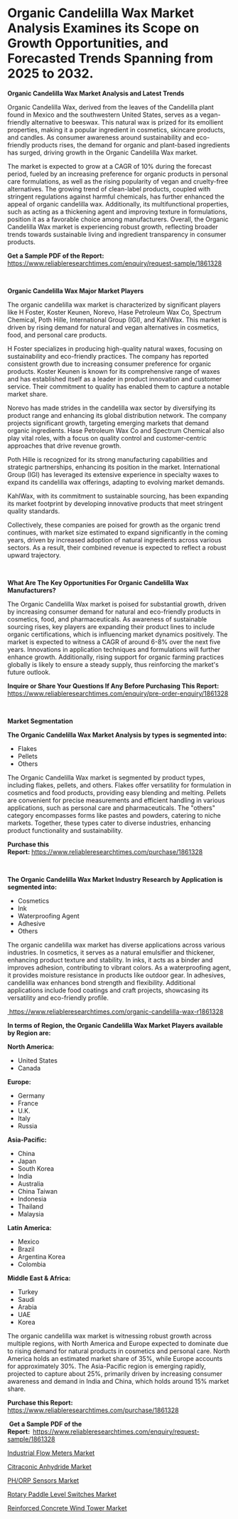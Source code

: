 <p><h1>Organic Candelilla Wax Market Analysis Examines its Scope on Growth Opportunities, and Forecasted Trends Spanning from 2025 to 2032.</h1></p><p><strong>Organic Candelilla Wax Market Analysis and Latest Trends</strong></p>
<p><p>Organic Candelilla Wax, derived from the leaves of the Candelilla plant found in Mexico and the southwestern United States, serves as a vegan-friendly alternative to beeswax. This natural wax is prized for its emollient properties, making it a popular ingredient in cosmetics, skincare products, and candles. As consumer awareness around sustainability and eco-friendly products rises, the demand for organic and plant-based ingredients has surged, driving growth in the Organic Candelilla Wax market.</p><p>The market is expected to grow at a CAGR of 10% during the forecast period, fueled by an increasing preference for organic products in personal care formulations, as well as the rising popularity of vegan and cruelty-free alternatives. The growing trend of clean-label products, coupled with stringent regulations against harmful chemicals, has further enhanced the appeal of organic candelilla wax. Additionally, its multifunctional properties, such as acting as a thickening agent and improving texture in formulations, position it as a favorable choice among manufacturers. Overall, the Organic Candelilla Wax market is experiencing robust growth, reflecting broader trends towards sustainable living and ingredient transparency in consumer products.</p></p>
<p><strong>Get a Sample PDF of the Report:&nbsp;</strong> <a href="https://www.reliableresearchtimes.com/enquiry/request-sample/1861328?utm_campaign=2035&utm_medium=2&utm_source=Github&utm_content=ia&utm_term=31012025&utm_id=organic-candelilla-wax">https://www.reliableresearchtimes.com/enquiry/request-sample/1861328</a></p>
<p>&nbsp;</p>
<p><strong>Organic Candelilla Wax Major Market Players</strong></p>
<p><p>The organic candelilla wax market is characterized by significant players like H Foster, Koster Keunen, Norevo, Hase Petroleum Wax Co, Spectrum Chemical, Poth Hille, International Group (IGI), and KahlWax. This market is driven by rising demand for natural and vegan alternatives in cosmetics, food, and personal care products.</p><p>H Foster specializes in producing high-quality natural waxes, focusing on sustainability and eco-friendly practices. The company has reported consistent growth due to increasing consumer preference for organic products. Koster Keunen is known for its comprehensive range of waxes and has established itself as a leader in product innovation and customer service. Their commitment to quality has enabled them to capture a notable market share.</p><p>Norevo has made strides in the candelilla wax sector by diversifying its product range and enhancing its global distribution network. The company projects significant growth, targeting emerging markets that demand organic ingredients. Hase Petroleum Wax Co and Spectrum Chemical also play vital roles, with a focus on quality control and customer-centric approaches that drive revenue growth.</p><p>Poth Hille is recognized for its strong manufacturing capabilities and strategic partnerships, enhancing its position in the market. International Group (IGI) has leveraged its extensive experience in specialty waxes to expand its candelilla wax offerings, adapting to evolving market demands.</p><p>KahlWax, with its commitment to sustainable sourcing, has been expanding its market footprint by developing innovative products that meet stringent quality standards. </p><p>Collectively, these companies are poised for growth as the organic trend continues, with market size estimated to expand significantly in the coming years, driven by increased adoption of natural ingredients across various sectors. As a result, their combined revenue is expected to reflect a robust upward trajectory.</p></p>
<p>&nbsp;</p>
<p><strong>What Are The Key Opportunities For Organic Candelilla Wax Manufacturers?</strong></p>
<p><p>The Organic Candelilla Wax market is poised for substantial growth, driven by increasing consumer demand for natural and eco-friendly products in cosmetics, food, and pharmaceuticals. As awareness of sustainable sourcing rises, key players are expanding their product lines to include organic certifications, which is influencing market dynamics positively. The market is expected to witness a CAGR of around 6-8% over the next five years. Innovations in application techniques and formulations will further enhance growth. Additionally, rising support for organic farming practices globally is likely to ensure a steady supply, thus reinforcing the market's future outlook.</p></p>
<p><strong>Inquire or Share Your Questions If Any Before Purchasing This Report:</strong> <a href="https://www.reliableresearchtimes.com/enquiry/pre-order-enquiry/1861328?utm_campaign=2035&utm_medium=2&utm_source=Github&utm_content=ia&utm_term=31012025&utm_id=organic-candelilla-wax">https://www.reliableresearchtimes.com/enquiry/pre-order-enquiry/1861328</a></p>
<p>&nbsp;</p>
<p><strong>Market Segmentation</strong></p>
<p><strong>The Organic Candelilla Wax Market Analysis by types is segmented into:</strong></p>
<p><ul><li>Flakes</li><li>Pellets</li><li>Others</li></ul></p>
<p><p>The Organic Candelilla Wax market is segmented by product types, including flakes, pellets, and others. Flakes offer versatility for formulation in cosmetics and food products, providing easy blending and melting. Pellets are convenient for precise measurements and efficient handling in various applications, such as personal care and pharmaceuticals. The "others" category encompasses forms like pastes and powders, catering to niche markets. Together, these types cater to diverse industries, enhancing product functionality and sustainability.</p></p>
<p><strong>Purchase this Report:&nbsp;</strong><a href="https://www.reliableresearchtimes.com/purchase/1861328?utm_campaign=2035&utm_medium=2&utm_source=Github&utm_content=ia&utm_term=31012025&utm_id=organic-candelilla-wax">https://www.reliableresearchtimes.com/purchase/1861328</a></p>
<p>&nbsp;</p>
<p><strong>The Organic Candelilla Wax Market Industry Research by Application is segmented into:</strong></p>
<p><ul><li>Cosmetics</li><li>Ink</li><li>Waterproofing Agent</li><li>Adhesive</li><li>Others</li></ul></p>
<p><p>The organic candelilla wax market has diverse applications across various industries. In cosmetics, it serves as a natural emulsifier and thickener, enhancing product texture and stability. In inks, it acts as a binder and improves adhesion, contributing to vibrant colors. As a waterproofing agent, it provides moisture resistance in products like outdoor gear. In adhesives, candelilla wax enhances bond strength and flexibility. Additional applications include food coatings and craft projects, showcasing its versatility and eco-friendly profile.</p></p>
<p><a href="https://www.reliableresearchtimes.com/organic-candelilla-wax-r1861328?utm_campaign=2035&utm_medium=2&utm_source=Github&utm_content=ia&utm_term=31012025&utm_id=organic-candelilla-wax">&nbsp;https://www.reliableresearchtimes.com/organic-candelilla-wax-r1861328</a></p>
<p><strong>In terms of Region, the Organic Candelilla Wax Market Players available by Region are:</strong></p>
<p>
    <p> <strong> North America: </strong>
        <ul>
            <li>United States</li>
            <li>Canada</li>
        </ul>
        </p> 
    <p> <strong> Europe: </strong>
        <ul>
            <li>Germany</li>
            <li>France</li>
            <li>U.K.</li>
            <li>Italy</li>
            <li>Russia</li>
        </ul>
        </p> 
    <p> <strong> Asia-Pacific: </strong>
        <ul>
            <li>China</li>
            <li>Japan</li>
            <li>South Korea</li>
            <li>India</li>
            <li>Australia</li>
            <li>China Taiwan</li>
            <li>Indonesia</li>
            <li>Thailand</li>
            <li>Malaysia</li>
        </ul>
        </p> 
    <p> <strong> Latin America: </strong>
        <ul>
            <li>Mexico</li>
            <li>Brazil</li>
            <li>Argentina Korea</li>
            <li>Colombia</li>
        </ul>
        </p> 
    <p> <strong> Middle East & Africa: </strong>
        <ul>
            <li>Turkey</li>
            <li>Saudi</li>
            <li>Arabia</li>
            <li>UAE</li>
            <li>Korea</li>
        </ul>
    </p>
    </p>
<p><p>The organic candelilla wax market is witnessing robust growth across multiple regions, with North America and Europe expected to dominate due to rising demand for natural products in cosmetics and personal care. North America holds an estimated market share of 35%, while Europe accounts for approximately 30%. The Asia-Pacific region is emerging rapidly, projected to capture about 25%, primarily driven by increasing consumer awareness and demand in India and China, which holds around 15% market share.</p></p>
<p><strong>Purchase this Report: </strong><a href="https://www.reliableresearchtimes.com/purchase/1861328?utm_campaign=2035&utm_medium=2&utm_source=Github&utm_content=ia&utm_term=31012025&utm_id=organic-candelilla-wax">https://www.reliableresearchtimes.com/purchase/1861328</a></p>
<p>&nbsp;<strong>Get a Sample PDF of the Report:&nbsp;&nbsp;</strong><a href="https://www.reliableresearchtimes.com/enquiry/request-sample/1861328?utm_campaign=2035&utm_medium=2&utm_source=Github&utm_content=ia&utm_term=31012025&utm_id=organic-candelilla-wax">https://www.reliableresearchtimes.com/enquiry/request-sample/1861328</a></p>
<p><strong></strong></p>
<p><p><a href="https://www.linkedin.com/pulse/industrial-flow-meters-market-competitive-landscape-key-thhrc?utm_campaign=2035&utm_medium=2&utm_source=Github&utm_content=ia&utm_term=31012025&utm_id=organic-candelilla-wax">Industrial Flow Meters Market</a></p><p><a href="https://github.com/GenaGaines34/Market-Research-Report-List-1/blob/main/citraconic-anhydride-market.md?utm_campaign=2035&utm_medium=2&utm_source=Github&utm_content=ia&utm_term=31012025&utm_id=organic-candelilla-wax">Citraconic Anhydride Market</a></p><p><a href="https://www.linkedin.com/pulse/phorp-sensors-market-size-trends-opportunities-challenges-vjw8f?utm_campaign=2035&utm_medium=2&utm_source=Github&utm_content=ia&utm_term=31012025&utm_id=organic-candelilla-wax">PH/ORP Sensors Market</a></p><p><a href="https://www.linkedin.com/pulse/future-outlook-rotary-paddle-level-switches-market-key-wmjjf?utm_campaign=2035&utm_medium=2&utm_source=Github&utm_content=ia&utm_term=31012025&utm_id=organic-candelilla-wax">Rotary Paddle Level Switches Market</a></p><p><a href="https://www.linkedin.com/pulse/why-reinforced-concrete-wind-tower-market-set-67-growth-2032-zmyde?utm_campaign=2035&utm_medium=2&utm_source=Github&utm_content=ia&utm_term=31012025&utm_id=organic-candelilla-wax">Reinforced Concrete Wind Tower Market</a></p></p>
